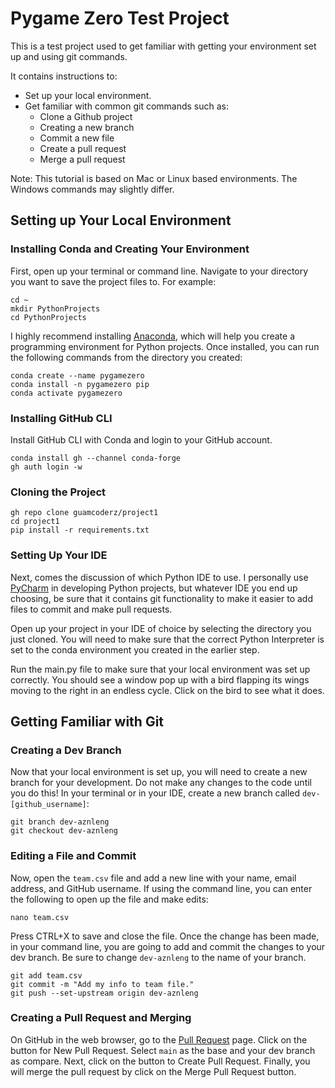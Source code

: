 Pygame Zero Test Project
========================
This is a test project used to get familiar with getting your environment set up and using git commands.

It contains instructions to:
* Set up your local environment.
* Get familiar with common git commands such as:
  * Clone a Github project
  * Creating a new branch
  * Commit a new file
  * Create a pull request
  * Merge a pull request

Note: This tutorial is based on Mac or Linux based environments. The Windows commands may slightly differ.

Setting up Your Local Environment
------------------------
### Installing Conda and Creating Your Environment
First, open up your terminal or command line.
Navigate to your directory you want to save the project files to.
For example:
```
cd ~
mkdir PythonProjects
cd PythonProjects
```

I highly recommend installing [Anaconda](https://docs.conda.io/projects/conda/en/latest/user-guide/install/index.html), which will help you create a programming environment for Python projects.
Once installed, you can run the following commands from the directory you created:
```
conda create --name pygamezero
conda install -n pygamezero pip
conda activate pygamezero
```
### Installing GitHub CLI
Install GitHub CLI with Conda and login to your GitHub account.
```
conda install gh --channel conda-forge
gh auth login -w
```

### Cloning the Project
```
gh repo clone guamcoderz/project1
cd project1
pip install -r requirements.txt
```

### Setting Up Your IDE
Next, comes the discussion of which Python IDE to use. I personally use [PyCharm](https://www.jetbrains.com/pycharm/download/) in developing Python projects, but whatever IDE you end up choosing, be sure that it contains git functionality to make it easier to add files to commit and make pull requests.

Open up your project in your IDE of choice by selecting the directory you just cloned.
You will need to make sure that the correct Python Interpreter is set to the conda environment you created in the earlier step.

Run the main.py file to make sure that your local environment was set up correctly. You should see a window pop up with a bird flapping its wings moving to the right in an endless cycle. Click on the bird to see what it does.

Getting Familiar with Git
------------------------
### Creating a Dev Branch
Now that your local environment is set up, you will need to create a new branch for your development. Do not make any changes to the code until you do this! In your terminal or in your IDE, create a new branch called `dev-[github_username]`:
```
git branch dev-aznleng
git checkout dev-aznleng
```
### Editing a File and Commit
Now, open the `team.csv` file and add a new line with your name, email address, and GitHub username.
If using the command line, you can enter the following to open up the file and make edits:
```
nano team.csv
```
Press CTRL+X to save and close the file. Once the change has been made, in your command line, you are going to add and commit the changes to your dev branch. Be sure to change `dev-aznleng` to the name of your branch.
```
git add team.csv
git commit -m "Add my info to team file."
git push --set-upstream origin dev-aznleng
```
### Creating a Pull Request and Merging
On GitHub in the web browser, go to the [Pull Request](https://github.com/guamcoderz/project1/pulls) page. Click on the button for New Pull Request. Select `main` as the base and your dev branch as compare. Next, click on the button to Create Pull Request. Finally, you will merge the pull request by click on the Merge Pull Request button.

